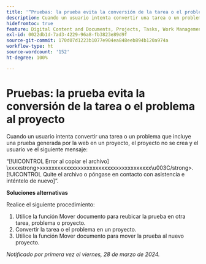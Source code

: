 ```yaml
---
title: '“Pruebas: la prueba evita la conversión de la tarea o el problema al proyecto”'
description: Cuando un usuario intenta convertir una tarea o un problema que incluye una prueba generada por la web en un proyecto, el proyecto no se crea y el usuario ve un mensaje. Hay una solución disponible.
hidefromtoc: true
feature: Digital Content and Documents, Projects, Tasks, Work Management
exl-id: 0022db1d-7ad3-4229-96a8-fb3823e89d9f
source-git-commit: 170d07d1223b1077e904ea848eeb894b120a974a
workflow-type: ht
source-wordcount: '152'
ht-degree: 100%

---
```


# Pruebas: la prueba evita la conversión de la tarea o el problema al proyecto

Cuando un usuario intenta convertir una tarea o un problema que incluye una prueba generada por la web en un proyecto, el proyecto no se crea y el usuario ve el siguiente mensaje:

“[!UICONTROL Error al copiar el archivo] \xxxxstrong>xxxxxxxxxxxxxxxxxxxxxxxxxxxxxxxxxxxxxx\u003C\/strong>. [!UICONTROL Quite el archivo o póngase en contacto con asistencia e inténtelo de nuevo]”.

**Soluciones alternativas**

Realice el siguiente procedimiento:

1. Utilice la función Mover documento para reubicar la prueba en otra tarea, problema o proyecto.
2. Convertir la tarea o el problema en un proyecto.
3. Utilice la función Mover documento para mover la prueba al nuevo proyecto.

_Notificado por primera vez el viernes, 28 de marzo de 2024._

